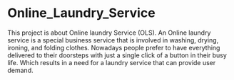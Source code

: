 # Online_Laundry_Service
This project is about Online laundry Service (OLS). An Online laundry service is a special business service that 
is involved in washing, drying, ironing, and folding clothes. Nowadays people prefer to have everything 
delivered to their doorsteps with just a single click of a button in their busy life. Which results in a need for 
a laundry service that can provide user demand.
